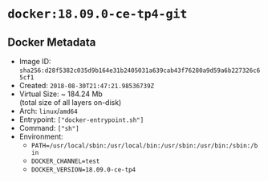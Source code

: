 # `docker:18.09.0-ce-tp4-git`

## Docker Metadata

- Image ID: `sha256:d28f5382c035d9b164e31b2405031a639cab43f76280a9d59a6b227326c65cf1`
- Created: `2018-08-30T21:47:21.98536739Z`
- Virtual Size: ~ 184.24 Mb  
  (total size of all layers on-disk)
- Arch: `linux`/`amd64`
- Entrypoint: `["docker-entrypoint.sh"]`
- Command: `["sh"]`
- Environment:
  - `PATH=/usr/local/sbin:/usr/local/bin:/usr/sbin:/usr/bin:/sbin:/bin`
  - `DOCKER_CHANNEL=test`
  - `DOCKER_VERSION=18.09.0-ce-tp4`
